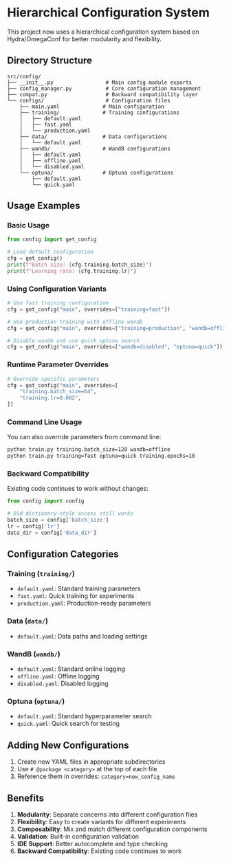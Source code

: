 # Hierarchical Configuration System

This project now uses a hierarchical configuration system based on Hydra/OmegaConf for better modularity and flexibility.

## Directory Structure

```
src/config/
├── __init__.py                 # Main config module exports
├── config_manager.py           # Core configuration management
├── compat.py                   # Backward compatibility layer
└── configs/                    # Configuration files
    ├── main.yaml              # Main configuration
    ├── training/              # Training configurations
    │   ├── default.yaml
    │   ├── fast.yaml
    │   └── production.yaml
    ├── data/                  # Data configurations
    │   └── default.yaml
    ├── wandb/                 # WandB configurations
    │   ├── default.yaml
    │   ├── offline.yaml
    │   └── disabled.yaml
    └── optuna/                # Optuna configurations
        ├── default.yaml
        └── quick.yaml
```

## Usage Examples

### Basic Usage

```python
from config import get_config

# Load default configuration
cfg = get_config()
print(f"Batch size: {cfg.training.batch_size}")
print(f"Learning rate: {cfg.training.lr}")
```

### Using Configuration Variants

```python
# Use fast training configuration
cfg = get_config("main", overrides=["training=fast"])

# Use production training with offline wandb
cfg = get_config("main", overrides=["training=production", "wandb=offline"])

# Disable wandb and use quick optuna search
cfg = get_config("main", overrides=["wandb=disabled", "optuna=quick"])
```

### Runtime Parameter Overrides

```python
# Override specific parameters
cfg = get_config("main", overrides=[
    "training.batch_size=64",
    "training.lr=0.002",
])
```

### Command Line Usage

You can also override parameters from command line:

```bash
python train.py training.batch_size=128 wandb=offline
python train.py training=fast optuna=quick training.epochs=10
```

### Backward Compatibility

Existing code continues to work without changes:

```python
from config import config

# Old dictionary-style access still works
batch_size = config['batch_size']
lr = config['lr']
data_dir = config['data_dir']
```

## Configuration Categories

### Training (`training/`)
- `default.yaml`: Standard training parameters
- `fast.yaml`: Quick training for experiments
- `production.yaml`: Production-ready parameters

### Data (`data/`)
- `default.yaml`: Data paths and loading settings

### WandB (`wandb/`)
- `default.yaml`: Standard online logging
- `offline.yaml`: Offline logging
- `disabled.yaml`: Disabled logging

### Optuna (`optuna/`)
- `default.yaml`: Standard hyperparameter search
- `quick.yaml`: Quick search for testing

## Adding New Configurations

1. Create new YAML files in appropriate subdirectories
2. Use `# @package <category>` at the top of each file
3. Reference them in overrides: `category=new_config_name`

## Benefits

1. **Modularity**: Separate concerns into different configuration files
2. **Flexibility**: Easy to create variants for different experiments
3. **Composability**: Mix and match different configuration components
4. **Validation**: Built-in configuration validation
5. **IDE Support**: Better autocomplete and type checking
6. **Backward Compatibility**: Existing code continues to work
